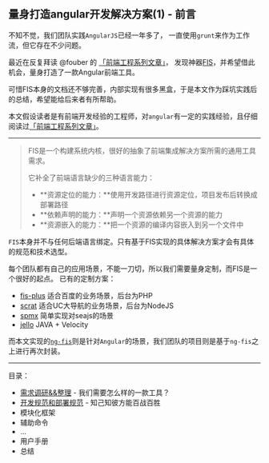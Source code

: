 ## 量身打造angular开发解决方案(1) - 前言

不知不觉，我们团队实践`AngularJS`已经一年多了， 一直使用`grunt`来作为工作流，但它存在不少问题。

最近在反复拜读 @fouber 的 [「前端工程系列文章」](https://github.com/fouber/blog)， 发现神器[FIS](http://fis.baidu.com/)，并希望借此机会，量身打造了一款Angular前端工具。

可惜FIS本身的文档还不够完善，内部实现有很多黑盒，于是本文作为踩坑实践后的总结，希望能给后来者有所帮助。

本文假设读者是有前端开发经验的工程师，对`angular`有一定的实践经验，且仔细阅读过[「前端工程系列文章」](https://github.com/fouber/blog)。

---

> FIS是一个构建系统内核，很好的抽象了前端集成解决方案所需的通用工具需求。
>
> 它补全了前端语言缺少的三种语言能力：
>  - **资源定位的能力：**使用开发路径进行资源定位，项目发布后转换成部署路径
>  - **依赖声明的能力：**声明一个资源依赖另一个资源的能力
>  - **资源嵌入的能力：**把一个资源的编译内容嵌入到另一个文件中


`FIS`本身并不与任何后端语言绑定。只有基于FIS实现的具体解决方案才会有具体的规范和技术选型。

每个团队都有自己的应用场景，不能一刀切，所以我们需要量身定制，而FIS是一个很好的起点。
已有的定制方案：

- [fis-plus](http://oak.baidu.com/docs/fis-plus) 适合百度的业务场景，后台为PHP
- [scrat](http://scrat-team.github.io/#!/index) 适合UC大导航的业务场景，后台为NodeJS
- [spmx](https://github.com/fouber/spmx) 简单实现对seajs的场景
- [jello](http://oak.baidu.com/docs/jello) JAVA + Velocity

而本文实现的[`ng-fis`](https://github.com/ng-workflow/ngfis)则是针对`Angular`的场景，我们团队的项目则是基于`ng-fis`之上进行再次封装。

---

目录：
- [需求调研&&整理](01.md)  - 我们需要怎么样的一款工具？
- [开发规范和部署规范](02.md) - 知己知彼方能百战百胜
- 模块化框架
- 辅助命令
- ...
- 用户手册
- 总结
